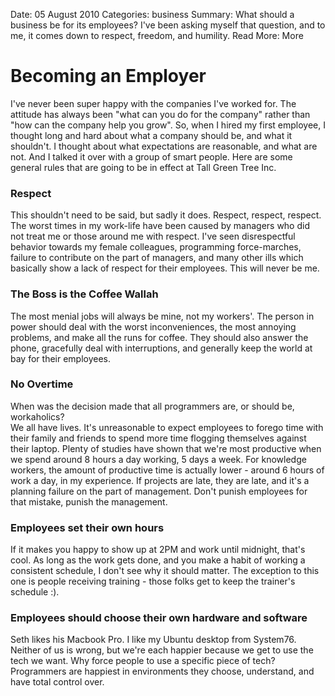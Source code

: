 Date: 05 August 2010
Categories: business
Summary: What should a business be for its employees? I've been asking myself that question, and to me, it comes down to respect, freedom, and humility.
Read More: More

# Becoming an Employer

I've never been super happy with the companies I've worked for. The attitude has always been "what can you do for the company" rather than "how can the company help you grow". So, when I hired my first employee, I thought long and hard about what a company should be, and what it shouldn't. I thought about what expectations are reasonable, and what are not. And I talked it over with a group of smart people. Here are some general rules that are going to be in effect at Tall Green Tree Inc.


### Respect

This shouldn't need to be said, but sadly it does. Respect, respect, respect. The worst times in my work-life have been caused by managers who did not treat me or those around me with respect. I've seen disrespectful behavior towards my female colleagues, programming force-marches, failure to contribute on the part of managers, and many other ills which basically show a lack of respect for their employees. This will never be me.


### The Boss is the Coffee Wallah

The most menial jobs will always be mine, not my workers'. The person in power should deal with the worst inconveniences, the most annoying problems, and make all the runs for coffee. They should also answer the phone, gracefully deal with interruptions, and generally keep the world at bay for their employees.


### No Overtime

When was the decision made that all programmers are, or should be, workaholics?  
We all have lives. It's unreasonable to expect employees to forego time 
with their family and friends to spend more time flogging themselves against their 
laptop. Plenty of studies have shown that we're most productive when we spend around 
8 hours a day working, 5 days a week. For knowledge workers, the amount of 
productive time is actually lower - around 6 hours of work a day, in my experience. 
If projects are late, they are late, and it's a planning failure on the part of management. 
Don't punish employees for that mistake, punish the management.


### Employees set their own hours

If it makes you happy to show up at 2PM and work until midnight, that's cool. As long as the work gets done, and you make a habit of working a consistent schedule, I don't see why it should matter. The exception to this one is people receiving training - those folks get to keep the trainer's schedule :).


### Employees should choose their own hardware and software

Seth likes his Macbook Pro. I like my Ubuntu desktop from System76. Neither of us 
is wrong, but we're each happier because we get to use the tech we want. Why 
force people to use a specific piece of tech? Programmers are happiest in 
environments they choose, understand, and have total control over.


